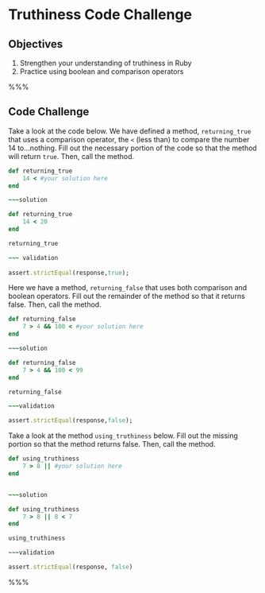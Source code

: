 # Truthiness Code Challenge

## Objectives

1. Strengthen your understanding of truthiness in Ruby
2. Practice using boolean and comparison operators

%%%

## Code Challenge

Take a look at the code below. We have defined a method, `returning_true` that uses a comparison operator, the `<` (less than) to compare the number 14 to...nothing. Fill out the necessary portion of the code so that the method will return `true`. Then, call the method.

```ruby
def returning_true	
	14 < #your solution here
end

~~~solution 

def returning_true
	14 < 20
end

returning_true

~~~ validation
 
assert.strictEqual(response,true);
```

Here we have a method, `returning_false` that uses both comparison and boolean operators. Fill out the remainder of the method so that it returns false. Then, call the method.  


```ruby 
def returning_false
	7 > 4 && 100 < #your solution here
end

~~~solution

def returning_false
	7 > 4 && 100 < 99
end

returning_false

~~~validation 

assert.strictEqual(response,false);
```

Take a look at the method `using_truthiness` below. Fill out the missing portion so that the method returns false. Then, call the method. 

```ruby 
def using_truthiness
	7 > 8 || #your solution here
end


~~~solution 

def using_truthiness
	7 > 8 || 8 < 7
end

using_truthiness

~~~validation

assert.strictEqual(response, false)
```

%%%